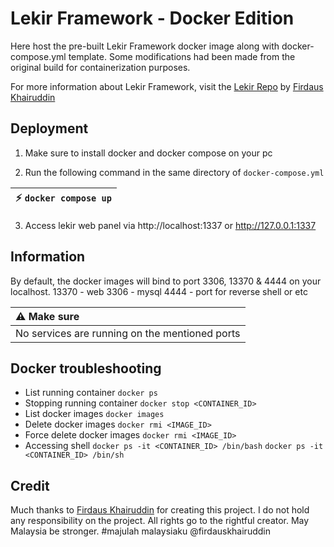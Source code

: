 # Lekir Framework - Docker Edition
Here host the pre-built Lekir Framework docker image along with docker-compose.yml template. Some modifications had been made from the original build for containerization purposes.

For more information about Lekir Framework, visit the [Lekir Repo](https://github.com/firdauskhairuddin/lekir) by [Firdaus Khairuddin](https://github.com/firdauskhairuddin)


##  Deployment

1. Make sure to install docker and docker compose on your pc

2. Run the following command in the same directory of `docker-compose.yml`

| :zap:        `docker compose up`   |
|-----------------------------------------|


3. Access lekir web panel via http://localhost:1337 or http://127.0.0.1:1337

##  Information 
By default, the docker images will bind to port 3306, 13370 & 4444 on your localhost.
13370 - web
3306 - mysql
4444 - port for reverse shell or etc

| :warning: Make sure|
|:---------------------------|
| No services are running on the mentioned ports      |


## Docker troubleshooting

 - List running container
`docker ps`
 - Stopping running container
`docker stop <CONTAINER_ID>`
 - List docker images
`docker images`
 - Delete docker images
`docker rmi <IMAGE_ID>`
 - Force delete docker images
`docker rmi <IMAGE_ID>`
 - Accessing shell
`docker ps -it <CONTAINER_ID> /bin/bash`
`docker ps -it <CONTAINER_ID> /bin/sh`

## Credit
Much thanks to [Firdaus Khairuddin](https://my.linkedin.com/in/firdauskhairuddin) for creating this project. 
I do not hold any responsibility on the project. All rights go to the rightful creator.
May Malaysia be stronger.
#majulah malaysiaku @firdauskhairuddin
